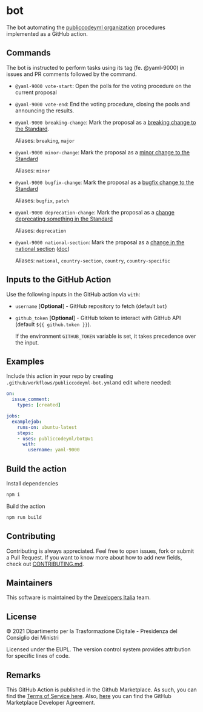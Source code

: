 # bot

The bot automating the [publiccodeyml organization](https://github.com/publiccodeyml/)
procedures implemented as a GitHub action.

## Commands

The bot is instructed to perform tasks using its tag (fe. @yaml-9000) in issues
and PR comments followed by the command.

* `@yaml-9000 vote-start`: Open the polls for the voting procedure on the current
  proposal

* `@yaml-9000 vote-end`: End the voting procedure, closing the pools and
  announcing the results.

* `@yaml-9000 breaking-change`: Mark the proposal as a [breaking change to the Standard](https://github.com/publiccodeyml/publiccode.yml/blob/main/governance/procedure-proposing-changes-and-voting.md#proposing-changes).

  Aliases: `breaking`, `major`

* `@yaml-9000 minor-change`: Mark the proposal as a [minor change to the Standard](https://github.com/publiccodeyml/publiccode.yml/blob/main/governance/procedure-proposing-changes-and-voting.md#proposing-changes)

  Aliases: `minor`

* `@yaml-9000 bugfix-change`: Mark the proposal as a [bugfix change to the Standard](https://github.com/publiccodeyml/publiccode.yml/blob/main/governance/procedure-proposing-changes-and-voting.md#proposing-changes)

  Aliases: `bugfix`, `patch`

* `@yaml-9000 deprecation-change`: Mark the proposal as a [change deprecating something in the Standard](https://github.com/publiccodeyml/publiccode.yml/blob/main/governance/procedure-proposing-changes-and-voting.md#proposing-changes)

  Aliases: `deprecation`

* `@yaml-9000 national-section`: Mark the proposal as a [change in the national section](https://github.com/publiccodeyml/publiccode.yml/blob/main/governance/procedure-proposing-changes-and-voting.md#country-specific-sections) ([doc](https://yml.publiccode.tools/country.html))

  Aliases: `national`, `country-section`, `country`, `country-specific`

## Inputs to the GitHub Action

Use the following inputs in the GitHub action via `with`:

* `username` [**Optional**] - GitHub repository to fetch (default `bot`)
* `github_token` [**Optional**] - GitHub token to interact with GitHub API (default `${{ github.token }}`).

  If the environment `GITHUB_TOKEN` variable is set, it takes precedence over
  the input.

## Examples

Include this action in your repo by creating
`.github/workflows/publiccodeyml-bot.yml`and edit where needed:

```yml
on:
  issue_comment:
    types: [created]

jobs:
  examplejob:
    runs-on: ubuntu-latest
    steps:
    - uses: publiccodeyml/bot@v1
      with:
        username: yaml-9000
```

## Build the action

Install dependencies

```sh
npm i
```

Build the action

```sh
npm run build
```

## Contributing

Contributing is always appreciated.
Feel free to open issues, fork or submit a Pull Request.
If you want to know more about how to add new fields, check out [CONTRIBUTING.md](CONTRIBUTING.md).

## Maintainers

This software is maintained by the
[Developers Italia](https://developers.italia.it/) team.

## License

© 2021 Dipartimento per la Trasformazione Digitale - Presidenza del Consiglio dei
Ministri

Licensed under the EUPL.
The version control system provides attribution for specific lines of code.

## Remarks

This GitHub Action is published in the Github Marketplace.
As such, you can find the [Terms of Service here](https://docs.github.com/en/free-pro-team@latest/github/site-policy/github-marketplace-terms-of-service).
Also, [here](https://docs.github.com/en/free-pro-team@latest/github/site-policy/github-marketplace-developer-agreement)
you can find the GitHub Marketplace Developer Agreement.
